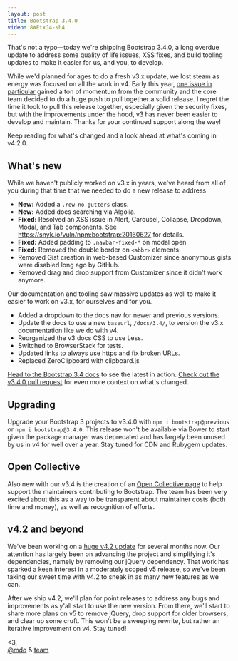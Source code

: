 ```yaml
---
layout: post
title: Bootstrap 3.4.0
video: 8WEtxJ4-sh4
---
```


That's not a typo—today we're shipping Bootstrap 3.4.0, a long overdue update to address some quality of life issues, XSS fixes, and build tooling updates to make it easier for us, and you, to develop.

While we'd planned for ages to do a fresh v3.x update, we lost steam as energy was focused on all the work in v4. Early this year, [one issue in particular](https://github.com/twbs/bootstrap/issues/25679) gained a ton of momentum from the community and the core team decided to do a huge push to pull together a solid release. I regret the time it took to pull this release together, especially given the security fixes, but with the improvements under the hood, v3 has never been easier to develop and maintain. Thanks for your continued support along the way!

Keep reading for what's changed and a look ahead at what's coming in v4.2.0.

## What's new
While we haven't publicly worked on v3.x in years, we've heard from all of you during that time that we needed to do a new release to address

- **New:** Added a `.row-no-gutters` class.
- **New:** Added docs searching via Algolia.
- **Fixed:** Resolved an XSS issue in Alert, Carousel, Collapse, Dropdown, Modal, and Tab components. See <https://snyk.io/vuln/npm:bootstrap:20160627> for details.
- **Fixed:** Added padding to `.navbar-fixed-*` on modal open
- **Fixed:** Removed the double border on `<abbr>` elements.
- Removed Gist creation in web-based Customizer since anonymous gists were disabled long ago by GitHub.
- Removed drag and drop support from Customizer since it didn't work anymore.

Our documentation and tooling saw massive updates as well to make it easier to work on v3.x, for ourselves and for you.

- Added a dropdown to the docs nav for newer and previous versions.
- Update the docs to use a new `baseurl`, `/docs/3.4/`, to version the v3.x documentation like we do with v4.
- Reorganized the v3 docs CSS to use Less.
- Switched to BrowserStack for tests.
- Updated links to always use https and fix broken URLs.
- Replaced ZeroClipboard with clipboard.js

[Head to the Bootstrap 3.4 docs](https://getbootstrap.com/docs/3.4/) to see the latest in action. [Check out the v3.4.0 pull request](https://github.com/twbs/bootstrap/pull/27288) for even more context on what's changed.

## Upgrading
Upgrade your Bootstrap 3 projects to v3.4.0 with `npm i bootstrap@previous` or `npm i bootstrap@3.4.0`. This release won't be available via Bower to start given the package manager was deprecated and has largely been unused by us in v4 for well over a year. Stay tuned for CDN and Rubygem updates.

## Open Collective
Also new with our v3.4 is the creation of an [Open Collective page](https://opencollective.com/bootstrap) to help support the maintainers contributing to Bootstrap. The team has been very excited about this as a way to be transparent about maintainer costs (both time and money), as well as recognition of efforts.

## v4.2 and beyond
We've been working on a [huge v4.2 update](https://github.com/twbs/bootstrap/projects/6?fullscreen=true) for several months now. Our attention has largely been on advancing the project and simplifying it's dependencies, namely by removing our jQuery dependency. That work has sparked a keen interest in a moderately scoped v5 release, so we've been taking our sweet time with v4.2 to sneak in as many new features as we can.

After we ship v4.2, we'll plan for point releases to address any bugs and improvements as y'all start to use the new version. From there, we'll start to share more plans on v5 to remove jQuery, drop support for older browsers, and clear up some cruft. This won't be a sweeping rewrite, but rather an iterative improvement on v4. Stay tuned!

<3,<br>
[@mdo](https://twitter.com/mdo) & [team](https://github.com/twbs)
